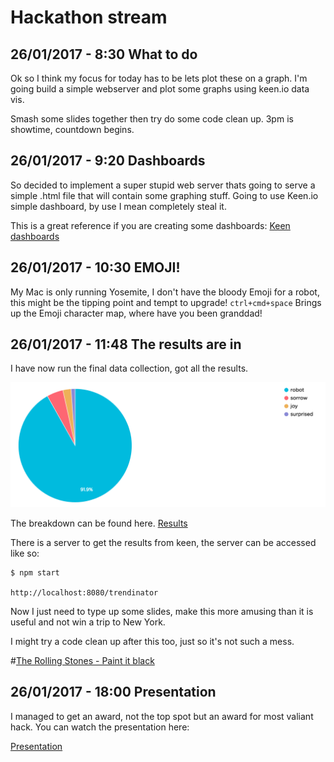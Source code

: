 # Hackathon stream

## 26/01/2017 - 8:30 What to do

Ok so I think my focus for today has to be lets plot these on a graph.
I'm going build a simple webserver and plot some graphs using keen.io data vis.

Smash some slides together then try do some code clean up. 3pm is showtime, countdown begins.

## 26/01/2017 - 9:20 Dashboards

So decided to implement a super stupid web server thats going to serve a simple .html file that will contain some graphing stuff. Going to use Keen.io simple dashboard, by use I mean completely steal it.

This is a great reference if you are creating some dashboards:
[Keen dashboards](https://keen.github.io/dashboards/examples/)

## 26/01/2017 - 10:30 EMOJI!

My Mac is only running Yosemite, I don't have the bloody Emoji for a robot, this might be the tipping point and tempt to upgrade!
`ctrl+cmd+space`
Brings up the Emoji character map, where have you been granddad!

## 26/01/2017 - 11:48 The results are in

I have now run the final data collection, got all the results.

![Trends](/hackathon-stream/img/trends.png)

The breakdown can be found here.
[Results]('results.md')

There is a server to get the results from keen, the server can be accessed like so:

```
$ npm start

http://localhost:8080/trendinator
```

Now I just need to type up some slides, make this more amusing than it is useful and not win a trip to New York.

I might try a code clean up after this too, just so it's not such a mess.

 #[The Rolling Stones - Paint it black](https://www.youtube.com/watch?v=O4irXQhgMqg)

## 26/01/2017 - 18:00 Presentation

I managed to get an award, not the top spot but an award for most valiant hack. You can watch the presentation here:

[Presentation](/video/video.mov)
